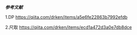 ***参考文献***


1.DP
https://qiita.com/drken/items/a5e6fe22863b7992efdb

2.尺取
https://qiita.com/drken/items/ecd1a472d3a0e7db8dce
